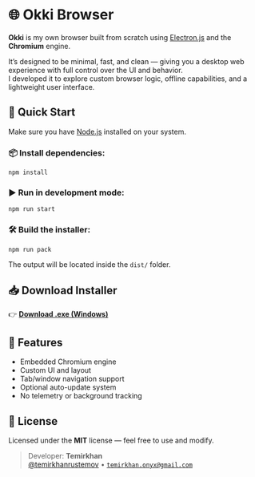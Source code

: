 # 🌐 Okki Browser

**Okki** is my own browser built from scratch using [Electron.js](https://www.electronjs.org/) and the **Chromium** engine.

It’s designed to be minimal, fast, and clean — giving you a desktop web experience with full control over the UI and behavior.  
I developed it to explore custom browser logic, offline capabilities, and a lightweight user interface.

## 🚀 Quick Start

Make sure you have <a href="https://nodejs.org/">Node.js</a> installed on your system.

### 📦 Install dependencies:  
<code>npm install</code>

### ▶ Run in development mode:  
<code>npm run start</code>

### 🛠 Build the installer:  
<code>npm run pack</code>

The output will be located inside the <code>dist/</code> folder.

## 📥 Download Installer

👉 <strong>[Download .exe (Windows)](https://disk.yandex.kz/d/MuAPp6y5flw6HQ)</strong>  

## 🧠 Features

- Embedded Chromium engine  
- Custom UI and layout  
- Tab/window navigation support  
- Optional auto-update system  
- No telemetry or background tracking  

## 📄 License

Licensed under the <strong>MIT</strong> license — feel free to use and modify.

> Developer: <strong>Temirkhan</strong>  
> <a href="https://www.instagram.com/temirkhanrustemov/">@temirkhanrustemov</a> • <code>temirkhan.onyx@gmail.com</code>
